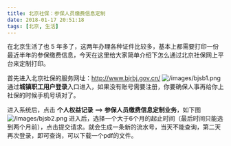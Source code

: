 ```yaml
---
title: 北京社保：参保人员缴费信息定制
date: 2018-01-17 20:51:18
tags: [北京, 生活]
---
```


在北京生活了也 5 年多了，这两年办理各种证件比较多，基本上都需要打印一份最近半年的参保缴费信息，今天在这里给大家简单介绍下怎么通过北京社保网上平台来定制打印。
<!-- more -->
首先进入北京社保的服务网址：http://www.bjrbj.gov.cn/
![/images/bjsb1.png](/images/bjsb1.png)
通过**城镇职工用户登录**入口进入，如果没有账号需要注册，你要确保人事再给你上社保的时候手机号填对了。

进入系统后，点击 **个人权益记录** ==> **参保人员缴费信息定制业务**，如下图
![/images/bjsb2.png](/images/bjsb2.png)
进入后，选择一个大于6个月的起止时间（最后时间只能选到两个月前），点击提交请求。就会生成一条新的流水号，当天不能查询，第二天再次登录，即可查询，可以下载一个pdf的文件。
